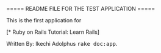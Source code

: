 ===== README FILE FOR THE TEST APPLICATION =====

This is the first application for 

[* Ruby on Rails Tutorial: Learn Rails]

Written By: Ikechi Adolphus
<tt>rake doc:app</tt>.

